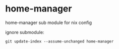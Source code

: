 # home-manager
home-manager sub module for nix config 

ignore submodule:
```
git update-index --assume-unchanged home-manager
```
